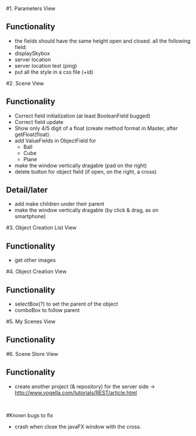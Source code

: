 #1. Parameters View
## Functionality
- the fields should have the same height open and closed.
all the following field: 
- displaySkybox
- server location
- server location test (ping)
- put all the style in a css file (+id)


#2. Scene View
## Functionality
- Correct field initialization (at least BooleanField bugged)
- Correct field update
- Show only 4/5 digit of a float (create method format in Master, after getFloat(float).
- add ValueFields in ObjectField for
  - Ball
  - Cube
  - Plane
- make the window vertically dragable (pad on the right)
- delete button for object field (if open, on the right, a cross)

## Detail/later
- add make children under their parent
- make the window vertically dragable (by click & drag, as on smartphone)


#3. Object Creation List View
## Functionality
- get other images


#4. Object Creation View
## Functionality
- selectBox(?) to set the parent of the object
- comboBox to follow parent


#5. My Scenes View
## Functionality


#6. Scene Store View
## Functionality
- create another project (& repository) for the server side
	-> http://www.vogella.com/tutorials/REST/article.html


<br>

#Known bugs to fix
- crash when close the javaFX window with the cross.
